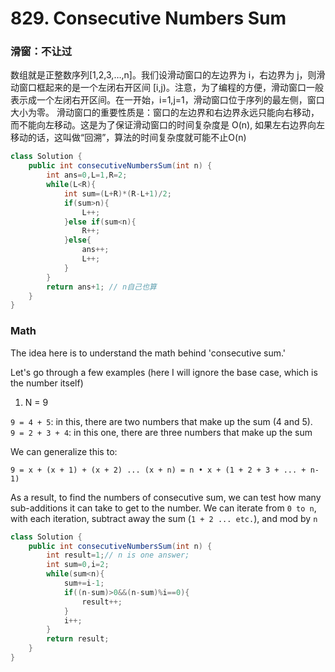 # 829. Consecutive Numbers Sum

### 滑窗：不让过

数组就是正整数序列\[1,2,3,…,n]。我们设滑动窗口的左边界为 i，右边界为 j，则滑动窗口框起来的是一个左闭右开区间 \[i,j)。注意，为了编程的方便，滑动窗口一般表示成一个左闭右开区间。在一开始，i=1,j=1，滑动窗口位于序列的最左侧，窗口大小为零。 滑动窗口的重要性质是：窗口的左边界和右边界永远只能向右移动，而不能向左移动。这是为了保证滑动窗口的时间复杂度是 O(n), 如果左右边界向左移动的话，这叫做“回溯”，算法的时间复杂度就可能不止O(n)

```java
class Solution {
    public int consecutiveNumbersSum(int n) {
        int ans=0,L=1,R=2;
        while(L<R){
            int sum=(L+R)*(R-L+1)/2;
            if(sum>n){
                L++;
            }else if(sum<n){
                R++;
            }else{
                ans++;
                L++;
            }
        }
        return ans+1; // n自己也算
    }
}
```

### Math

The idea here is to understand the math behind 'consecutive sum.'

Let's go through a few examples (here I will ignore the base case, which is the number itself)

1. N = 9

`9 = 4 + 5`: in this, there are two numbers that make up the sum (4 and 5).\
`9 = 2 + 3 + 4`: in this one, there are three numbers that make up the sum

We can generalize this to:

`9 = x + (x + 1) + (x + 2) ... (x + n) = n • x + (1 + 2 + 3 + ... + n-1)`

As a result, to find the numbers of consecutive sum, we can test how many sub-additions it can take to get to the number. We can iterate from `0 to n`, with each iteration, subtract away the sum (`1 + 2 ... etc.`), and mod by `n`

```java
class Solution {
    public int consecutiveNumbersSum(int n) {
        int result=1;// n is one answer;
        int sum=0,i=2;
        while(sum<n){
            sum+=i-1;
            if((n-sum)>0&&(n-sum)%i==0){
                result++;
            }
            i++;
        }
        return result;
    }
}
```
